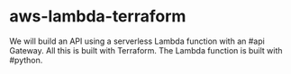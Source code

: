 # aws-lambda-terraform
We will build an API using a serverless Lambda function with an #api  Gateway. All this is built with Terraform. The Lambda function is built with #python.

